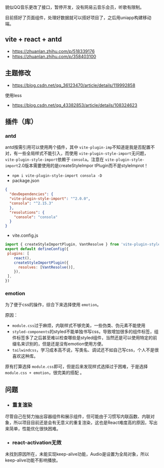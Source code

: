 貌似QQ音乐更改了接口，暂停开发，没有网易云音乐会员，听歌有限制。

目前搭好了页面组件，处理好数据就可以搭好项目了，之后用uniapp构建移动端。

## vite + react + antd

- https://zhuanlan.zhihu.com/p/518339176
- https://zhuanlan.zhihu.com/p/358403100

## 主题修改

- https://blog.csdn.net/qq_36123470/article/details/119992858

使用less

- https://blog.csdn.net/qq_43382853/article/details/108324623

## 插件（库）

### antd

antd按需引用可以使用两个插件，其中 `vite-plugin-imp`不知道是我是否配置不对，有一些全局样式不能引入，而使用 `vite-plugin-style-import`无问题，`vite-plugin-style-import`依赖于 `consola`。注意在 `vite-plugin-style-import`2.0版本需要使用的是createStyleImpor	tPlugin而不是styleImprot！

- `npm i vite-plugin-style-import consola -D`
- package.json

```json
{
  "devDependencies": {
  "vite-plugin-style-import": "^2.0.0",
  "consola": "^2.15.3"
  },
  "resolutions": {
    "console": "consola"
  }
}
```

- vite.config.js

```js
import { createStyleImportPlugin, VantResolve } from 'vite-plugin-style-import';
export default defineConfig({
 plugins: [
    react(),
    createStyleImportPlugin({
      resolves: [VantResolve()],
    }),
 ],
})
```

### emotion

为了便于css的操作，综合下来选择使用 `emotion`。

原因：

- `module.css`过于麻烦，内联样式不够完美，一些伪类、伪元素不能使用
- `styled-components`的styled不能单独书写css，导致增加很多的组件标签，组件标签多了之后甚至难以检查哪些是styled组件，当然还是可以使用特定的前缀名来识别的，但是还是没有emotion使用方便。
- `tailwindcss`，学习成本高不说，写类名、调试还不如自己写css，个人不是很喜欢这种库。

原有打算选择 `module.css`即可，但是后来发现样式选择过于困难，于是选择 `module.css + emotion`，很完美的搭配 。

## 问题

- ### 重复渲染

尽管自己在努力抽出容器组件和展示组件，但可能由于习惯写内联函数、内联对象，所以项目目前还是会有无意义的重复渲染，这也是React难度高的原因，写出来简单，性能优化很快困难。

- ### react-activation无效

未找到原因所在，未能实现keep-alive功能，Audio是设置为全局对象，所以keep-alive功能不影响播放。
